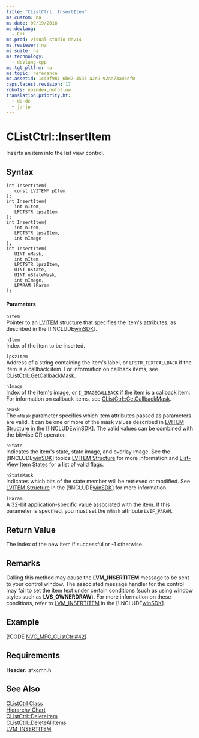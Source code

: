 ```yaml
---
title: "CListCtrl::InsertItem"
ms.custom: na
ms.date: 09/19/2016
ms.devlang: 
  - C++
ms.prod: visual-studio-dev14
ms.reviewer: na
ms.suite: na
ms.technology: 
  - devlang-cpp
ms.tgt_pltfrm: na
ms.topic: reference
ms.assetid: 1c43f981-6be7-4533-a2d9-92aa73a03ef0
caps.latest.revision: 17
robots: noindex,nofollow
translation.priority.ht: 
  - de-de
  - ja-jp
---
```

# CListCtrl::InsertItem
Inserts an item into the list view control.  
  
## Syntax  
  
```  
int InsertItem(  
   const LVITEM* pItem   
);  
int InsertItem(  
   int nItem,  
   LPCTSTR lpszItem   
);  
int InsertItem(  
   int nItem,  
   LPCTSTR lpszItem,  
   int nImage   
);  
int InsertItem(  
   UINT nMask,  
   int nItem,  
   LPCTSTR lpszItem,  
   UINT nState,  
   UINT nStateMask,  
   int nImage,  
   LPARAM lParam  
);  
```  
  
#### Parameters  
 `pItem`  
 Pointer to an [LVITEM](http://msdn.microsoft.com/library/windows/desktop/bb774760) structure that specifies the item's attributes, as described in the [!INCLUDE[winSDK](../vs140/includes/winSDK_md.md)].  
  
 `nItem`  
 Index of the item to be inserted.  
  
 `lpszItem`  
 Address of a string containing the item's label, or `LPSTR_TEXTCALLBACK` if the item is a callback item. For information on callback items, see [CListCtrl::GetCallbackMask](../vs140/CListCtrl--GetCallbackMask.md).  
  
 `nImage`  
 Index of the item's image, or `I_IMAGECALLBACK` if the item is a callback item. For information on callback items, see [CListCtrl::GetCallbackMask](../vs140/CListCtrl--GetCallbackMask.md).  
  
 `nMask`  
 The `nMask` parameter specifies which item attributes passed as parameters are valid. It can be one or more of the mask values described in [LVITEM Structure](http://msdn.microsoft.com/library/windows/desktop/bb774760) in the [!INCLUDE[winSDK](../vs140/includes/winSDK_md.md)]. The valid values can be combined with the bitwise OR operator.  
  
 `nState`  
 Indicates the item's state, state image, and overlay image. See the [!INCLUDE[winSDK](../vs140/includes/winSDK_md.md)] topics [LVITEM Structure](http://msdn.microsoft.com/library/windows/desktop/bb774760) for more information and [List-View Item States](http://msdn.microsoft.com/library/windows/desktop/bb774733) for a list of valid flags.  
  
 `nStateMask`  
 Indicates which bits of the state member will be retrieved or modified. See [LVITEM Structure](http://msdn.microsoft.com/library/windows/desktop/bb774760) in the [!INCLUDE[winSDK](../vs140/includes/winSDK_md.md)] for more information.  
  
 `lParam`  
 A 32-bit application-specific value associated with the item. If this parameter is specified, you must set the `nMask` attribute `LVIF_PARAM`.  
  
## Return Value  
 The index of the new item if successful or -1 otherwise.  
  
## Remarks  
 Calling this method may cause the **LVM_INSERTITEM** message to be sent to your control window. The associated message handler for the control may fail to set the item text under certain conditions (such as using window styles such as **LVS_OWNERDRAW**). For more information on these conditions, refer to [LVM_INSERTITEM](http://msdn.microsoft.com/library/windows/desktop/bb761107) in the [!INCLUDE[winSDK](../vs140/includes/winSDK_md.md)].  
  
## Example  
 [!CODE [NVC_MFC_CListCtrl#42](../CodeSnippet/VS_Snippets_Cpp/NVC_MFC_CListCtrl#42)]  
  
## Requirements  
 **Header:** afxcmn.h  
  
## See Also  
 [CListCtrl Class](../vs140/CListCtrl-Class.md)   
 [Hierarchy Chart](../vs140/Hierarchy-Chart.md)   
 [CListCtrl::DeleteItem](../vs140/CListCtrl--DeleteItem.md)   
 [CListCtrl::DeleteAllItems](../vs140/CListCtrl--DeleteAllItems.md)   
 [LVM_INSERTITEM](http://msdn.microsoft.com/library/windows/desktop/bb761107)